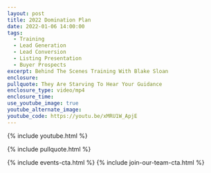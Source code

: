 ```yaml
---
layout: post
title: 2022 Domination Plan
date: 2022-01-06 14:00:00
tags:
  - Training
  - Lead Generation
  - Lead Conversion
  - Listing Presentation
  - Buyer Prospects
excerpt: Behind The Scenes Training With Blake Sloan
enclosure:
pullquote: They Are Starving To Hear Your Guidance
enclosure_type: video/mp4
enclosure_time:
use_youtube_image: true
youtube_alternate_image:
youtube_code: https://youtu.be/xMRU1W_ApjE
---
```

{% include youtube.html %}

{% include pullquote.html %}

{% include events-cta.html %} {% include join-our-team-cta.html %}
